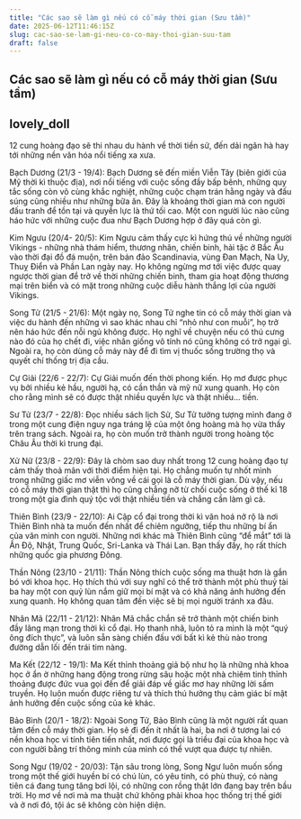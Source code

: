 ```yaml
---
title: "Các sao sẽ làm gì nếu có cỗ máy thời gian (Sưu tầm)"
date: 2025-06-12T11:46:15Z
slug: cac-sao-se-lam-gi-neu-co-co-may-thoi-gian-suu-tam
draft: false
---
```


## Các sao sẽ làm gì nếu có cỗ máy thời gian (Sưu tầm)

## lovely_doll

12 cung hoàng đạo sẽ thi nhau du hành về thời tiền sử, đến dải ngân hà hay tới những nền văn hóa nổi tiếng xa xưa.

 


Bạch Dương (21/3 - 19/4):
Bạch Dương sẽ đến miền Viễn Tây (biên giới của Mỹ thời kì thuộc địa), nơi nổi tiếng với cuộc sống đầy bấp bênh, những quy tắc sống còn vô cùng khắc nghiệt, những cuộc chạm trán hằng ngày và đấu súng cũng nhiều như những bữa ăn. Đây là khoảng thời gian mà con người đấu tranh để tồn tại và quyền lực là thứ tối cao. Một con người lúc nào cũng háo hức với những cuộc đua như Bạch Dương hợp ở đây quá còn gì.


Kim Ngưu (20/4- 20/5):
Kim Ngưu cảm thấy cực kì hứng thú về những người Vikings - những nhà thám hiểm, thương nhân, chiến binh, hải tặc ở Bắc Âu vào thời đại đồ đá muộn, trên bán đảo Scandinavia, vùng Đan Mạch, Na Uy, Thuỵ Điển và Phần Lan ngày nay. Họ không ngừng mơ tới việc được quay ngược thời gian để trở về thời những chiến binh, tham gia hoạt động thương mại trên biển và có mặt trong những cuộc diễu hành thắng lợi của người Vikings.


Song Tử (21/5 - 21/6):
Một ngày nọ, Song Tử nghe tin có cỗ máy thời gian và việc du hành đến những vì sao khác nhau chỉ “nhỏ như con muỗi”, họ trở nên háo hức đến nỗi ngủ không được. Họ nghĩ về chuyện nếu có thú cưng nào đó của họ chết đi, việc nhân giống vô tính nó cũng không có trở ngại gì. Ngoài ra, họ còn dùng cỗ máy này để đi tìm vị thuốc sống trường thọ và quyết chí thống trị địa cầu.


Cự Giải (22/6 - 22/7):
Cự Giải muốn đến thời phong kiến. Họ mơ được phục vụ bởi nhiều kẻ hầu, người hạ, có cần thần và mỹ nữ xung quanh. Họ còn cho rằng mình sẽ có được thật nhiều quyền lực và thật nhiều… tiền.


Sư Tử (23/7 - 22/8):
Đọc nhiều sách lịch Sử, Sư Tử tưởng tượng mình đang ở trong một cung điện nguy nga tráng lệ của một ông hoàng mà họ vừa thấy trên trang sách. Ngoài ra, họ còn muốn trở thành người trong hoàng tộc Châu Âu thời kì trung đại.


Xử Nữ (23/8 - 22/9):
Đây là chòm sao duy nhất trong 12 cung hoàng đạo tự cảm thấy thoả mãn với thời điểm hiện tại. Họ chẳng muốn tự nhốt mình trong những giấc mơ viễn vông về cái gọi là cỗ máy thời gian. Dù vậy, nếu có cỗ máy thời gian thật thì họ cũng chẳng nỡ từ chối cuộc sống ở thế kỉ 18 trong một gia đình quý tộc với thật nhiều tiền và chẳng cần làm gì cả.


Thiên Bình (23/9 - 22/10):
Ai Cập cổ đại trong thời kì văn hoá nở rộ là nơi Thiên Bình nhà ta muốn đến nhất để chiêm ngưỡng, tiếp thu những bí ẩn của văn minh con người. Những nơi khác mà Thiên Bình cũng “để mắt” tới là Ấn Độ, Nhật, Trung Quốc, Sri-Lanka và Thái Lan. Bạn thấy đấy, họ rất thích những quốc gia phương Đông.


Thần Nông (23/10 - 21/11):
Thần Nông thích cuộc sống ma thuật hơn là gắn bó với khoa học. Họ thích thú với suy nghĩ có thể trở thành một phù thuỷ tài ba hay một con quỷ lùn nắm giữ mọi bí mật và có khả năng ảnh hưởng đến xung quanh. Họ không quan tâm đến việc sẽ bị mọi người tránh xa đâu.


Nhân Mã (22/11 - 21/12):
Nhân Mã chắc chắn sẽ trở thành một chiến binh đầy lãng mạn trong thời kì cổ đại. Họ thanh nhã, luôn tỏ ra mình là một “quý ông đích thực”, và luôn sẵn sàng chiến đấu với bất kì kẻ thù nào trong đường dẫn lối đến trái tim nàng.


Ma Kết (22/12 - 19/1):
Ma Kết thỉnh thoảng giả bộ như họ là những nhà khoa học ở ẩn ờ những hang động trong rừng sâu hoặc một nhà chiêm tinh thỉnh thoảng được đức vua gọi đến để giải đáp về giấc mơ hay những lời sấm truyền. Họ luôn muốn được riêng tư và thích thú hưởng thụ cảm giác bí mật ảnh hưởng đến cuộc sống của kẻ khác.


Bảo Bình (20/1 - 18/2):
Ngoài Song Tử, Bảo Bình cũng là một người rất quan tâm đến cỗ máy thời gian. Họ sẽ đi đến ít nhất là hai, ba nơi ở tương lai có nền khoa học vi tính tiên tiến nhất, nơi được gọi là triều đại của khoa học và con người bằng trí thông minh của mình có thể vượt qua được tự nhiên.


Song Ngư (19/02 - 20/03):
Tận sâu trong lòng, Song Ngư luôn muốn sống trong một thế giới huyền bí có chú lùn, có yêu tinh, có phù thuỷ, có nàng tiên cá đang tung tăng bơi lội, có những con rồng thật lớn đang bay trên bầu trời. Họ mơ về nơi mà ma thuật chứ không phải khoa học thống trị thế giới và ở nơi đó, tội ác sẽ không còn hiện diện.